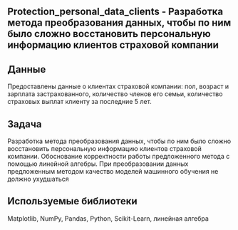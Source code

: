 ## Protection_personal_data_clients -  Разработка метода преобразования данных, чтобы по ним было сложно восстановить персональную информацию клиентов страховой компании

## Данные
Предоставлены данные о клиентах страховой компании: пол, возраст и зарплата застрахованного, количество членов его семьи, количество страховых выплат клиенту за последние 5 лет.

## Задача
Разработка метода преобразования данных, чтобы по ним было сложно восстановить персональную информацию клиентов страховой компании. 
Обоснование корректности работы предложенного метода с помощью линейной алгебры.
При преобразовании данных предложенным методом  качество моделей машинного обучения не должно ухудшаться

## Используемые библиотеки
Matplotlib, 
NumPy, 
Pandas, 
Python, 
Scikit-Learn, 
линейная алгебра

